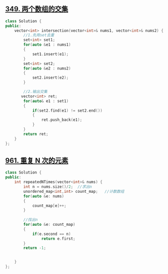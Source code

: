 ## [349. 两个数组的交集](https://leetcode-cn.com/problems/intersection-of-two-arrays/)

```c++
class Solution {
public:
    vector<int> intersection(vector<int>& nums1, vector<int>& nums2) {
        //1.先用set去重
        set<int> set1;
        for(auto &e1 : nums1)
        {
            set1.insert(e1);
        }
        set<int> set2;
        for(auto &e2 : nums2)
        {
            set2.insert(e2);
        }

        //2.输出交集
       vector<int> ret;
        for(auto& e1 : set1)
        {
            if(set2.find(e1) != set2.end())
            {
                ret.push_back(e1);
            }
        }
        return ret;
    }
};

```

## [961. 重复 N 次的元素](https://leetcode-cn.com/problems/n-repeated-element-in-size-2n-array/)

```c++
class Solution {
public:
    int repeatedNTimes(vector<int>& nums) {
        int n = nums.size()/2;  //求出n 
        unordered_map<int,int> count_map;   //计数数组
        for(auto &e: nums)
        {
            count_map[e]++;
        }
        
        //找出n
        for(auto &e: count_map)
        {
            if(e.second == n)
                return e.first;
        }
        return -1;
        

    }
};
```

